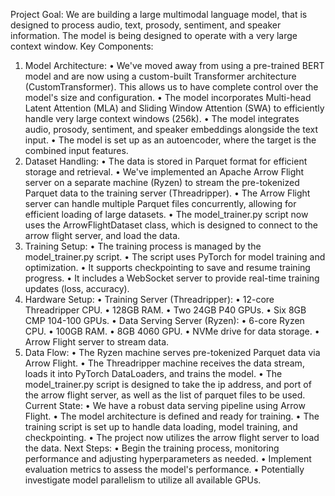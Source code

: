 Project Goal:
We are building a large multimodal language model, that is designed to process audio, text, prosody, sentiment, and speaker information. The model is being designed to operate with a very large context window.
Key Components:
1. Model Architecture:
• We've moved away from using a pre-trained BERT model and are now using a custom-built Transformer architecture (CustomTransformer). This allows us to have complete control over the model's size and configuration.
• The model incorporates Multi-head Latent Attention (MLA) and Sliding Window Attention (SWA) to efficiently handle very large context windows (256k).
• The model integrates audio, prosody, sentiment, and speaker embeddings alongside the text input.
• The model is set up as an autoencoder, where the target is the combined input features.
2. Dataset Handling:
• The data is stored in Parquet format for efficient storage and retrieval.
• We've implemented an Apache Arrow Flight server on a separate machine (Ryzen) to stream the pre-tokenized Parquet data to the training server (Threadripper).
• The Arrow Flight server can handle multiple Parquet files concurrently, allowing for efficient loading of large datasets.
• The model_trainer.py script now uses the ArrowFlightDataset class, which is designed to connect to the arrow flight server, and load the data.
3. Training Setup:
• The training process is managed by the model_trainer.py script.
• The script uses PyTorch for model training and optimization.
• It supports checkpointing to save and resume training progress.
• It includes a WebSocket server to provide real-time training updates (loss, accuracy).
4. Hardware Setup:
• Training Server (Threadripper):
• 12-core Threadripper CPU.
• 128GB RAM.
• Two 24GB P40 GPUs.
• Six 8GB CMP 104-100 GPUs.
• Data Serving Server (Ryzen):
• 6-core Ryzen CPU.
• 100GB RAM.
• 8GB 4060 GPU.
• NVMe drive for data storage.
• Arrow Flight server to stream data.
5. Data Flow:
• The Ryzen machine serves pre-tokenized Parquet data via Arrow Flight.
• The Threadripper machine receives the data stream, loads it into PyTorch DataLoaders, and trains the model.
• The model_trainer.py script is designed to take the ip address, and port of the arrow flight server, as well as the list of parquet files to be used.
Current State:
• We have a robust data serving pipeline using Arrow Flight.
• The model architecture is defined and ready for training.
• The training script is set up to handle data loading, model training, and checkpointing.
• The project now utilizes the arrow flight server to load the data.
Next Steps:
• Begin the training process, monitoring performance and adjusting hyperparameters as needed.
• Implement evaluation metrics to assess the model's performance.
• Potentially investigate model parallelism to utilize all available GPUs.
